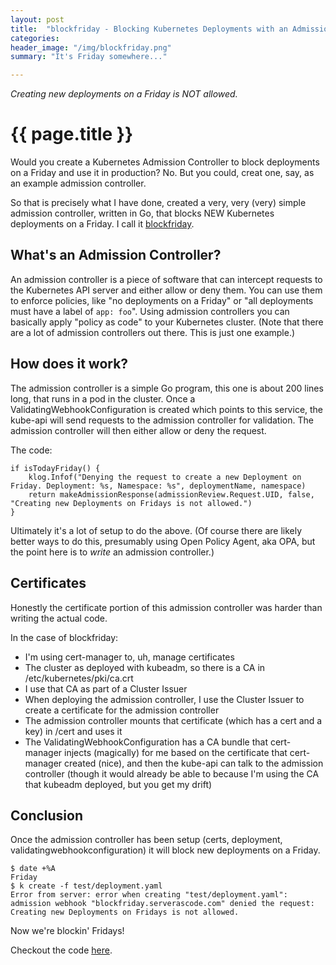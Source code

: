 ```yaml
---
layout: post
title:  "blockfriday - Blocking Kubernetes Deployments with an Admission Controller"
categories:
header_image: "/img/blockfriday.png"
summary: "It's Friday somewhere..."

---
```


*Creating new deployments on a Friday is NOT allowed.*

# {{ page.title }}

Would you create a Kubernetes Admission Controller to block deployments on a Friday and use it in production? No. But you could, creat one, say, as an example admission controller.

So that is precisely what I have done, created a very, very (very) simple admission controller, written in Go, that blocks NEW Kubernetes deployments on a Friday. I call it [blockfriday](https://github.com/ccollicutt/blockfriday).

## What's an Admission Controller?

An admission controller is a piece of software that can intercept requests to the Kubernetes API server and either allow or deny them. You can use them to enforce policies, like "no deployments on a Friday" or "all deployments must have a label of `app: foo`". Using admission controllers you can basically apply "policy as code" to your Kubernetes cluster. (Note that there are a lot of admission controllers out there. This is just one example.)

## How does it work?

The admission controller is a simple Go program, this one is about 200 lines long, that runs in a pod in the cluster. Once a ValidatingWebhookConfiguration is created which points to this service, the kube-api will send requests to the admission controller for validation. The admission controller will then either allow or deny the request.

The code:

```
if isTodayFriday() {
	klog.Infof("Denying the request to create a new Deployment on Friday. Deployment: %s, Namespace: %s", deploymentName, namespace)
	return makeAdmissionResponse(admissionReview.Request.UID, false, "Creating new Deployments on Fridays is not allowed.")
}
```

Ultimately it's a lot of setup to do the above. (Of course there are likely better ways to do this, presumably using Open Policy Agent, aka OPA, but the point here is to *write* an admission controller.)

## Certificates

Honestly the certificate portion of this admission controller was harder than writing the actual code. 

In the case of blockfriday:

* I'm using cert-manager to, uh, manage certificates
* The cluster as deployed with kubeadm, so there is a CA in /etc/kubernetes/pki/ca.crt
* I use that CA as part of a Cluster Issuer
* When deploying the admission controller, I use the Cluster Issuer to create a certificate for the admission controller
* The admission controller mounts that certificate (which has a cert and a key) in /cert and uses it
* The ValidatingWebhookConfiguration has a CA bundle that cert-manager injects (magically) for me based on the certificate that cert-manager created (nice), and then the kube-api can talk to the admission controller (though it would already be able to because I'm using the CA that kubeadm deployed, but you get my drift)

## Conclusion

Once the admission controller has been setup (certs, deployment, validatingwebhookconfiguration) it will block new deployments on a Friday.

```
$ date +%A
Friday
$ k create -f test/deployment.yaml 
Error from server: error when creating "test/deployment.yaml": admission webhook "blockfriday.serverascode.com" denied the request: Creating new Deployments on Fridays is not allowed.
```

Now we're blockin' Fridays!

Checkout the code [here](https://github.com/ccollicutt/blockfriday).
